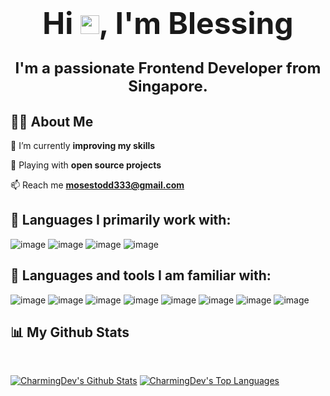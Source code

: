 <!-- <a href="#"><img width="100%" height="auto" src="https://i.imgur.com/iXuL1HG.png" height="175px"/></a> -->
<!--
<p>
<a href="https://www.blessingolaleye.xyz"><img width="100%" height="auto" src="https://media.giphy.com/media/L1R1tvI9svkIWwpVYr/giphy.gif" height="175px"/></a>
</p>
-->

<h1 align="center"><font size="10">Hi <img src="https://raw.githubusercontent.com/MartinHeinz/MartinHeinz/master/wave.gif" width="30px">, I'm Blessing</font><br/><p><font size="5">I'm a passionate Frontend Developer from Singapore.</font></p></h1>

## 🙋‍♂️ About Me

<!-- - 🔭 I’m currently working on **[Covid-19 Tracker](https://covid-19-tracker-e4bda.web.app/)** -->

🌱 I’m currently **improving my skills**

👯 Playing with **open source projects**


📫 Reach me **mosestodd333@gmail.com**


<!-- 👷 Current looking for full-time work(**frontend**) -->

## 🚀 Languages I primarily work with:

![image](https://img.shields.io/badge/JavaScript-323330?style=for-the-badge&logo=javascript&logoColor=F7DF1E) ![image](https://img.shields.io/badge/TypeScript-007ACC?style=for-the-badge&logo=typescript&logoColor=white) ![image](https://img.shields.io/badge/React-20232A?style=for-the-badge&logo=react&logoColor=61DAFB) ![image](https://img.shields.io/badge/next.js-000000?style=for-the-badge&logo=nextdotjs&logoColor=white)

## 🚀 Languages and tools I am familiar with:

<!-- ![image](https://img.shields.io/badge/HTML5-E34F26?style=for-the-badge&logo=html5&logoColor=white) ![image](https://img.shields.io/badge/CSS3-1572B6?style=for-the-badge&logo=css3&logoColor=white) -->

![image](https://img.shields.io/badge/Scss-CC6699?style=for-the-badge&logo=scss&logoColor=white) ![image](https://img.shields.io/badge/Tailwind_CSS-38B2AC?style=for-the-badge&logo=tailwind-css&logoColor=white) ![image](https://img.shields.io/badge/styled--components-DB7093?style=for-the-badge&logo=styled-components&logoColor=white) ![image](https://img.shields.io/badge/Redux-593D88?style=for-the-badge&logo=redux&logoColor=white) ![image](https://img.shields.io/badge/Cypress-17202C?style=for-the-badge&logo=cypress&logoColor=white) ![image](https://img.shields.io/badge/firebase-ffca28?style=for-the-badge&logo=firebase&logoColor=black) ![image](https://img.shields.io/badge/Vercel-000000?style=for-the-badge&logo=vercel&logoColor=white) ![image](https://img.shields.io/badge/Heroku-430098?style=for-the-badge&logo=heroku&logoColor=white)

<!-- ## 📘 Currently Learning:

![image](https://img.shields.io/badge/Express.js-000000?style=for-the-badge&logo=express&logoColor=white) ![image](https://img.shields.io/badge/MongoDB-4EA94B?style=for-the-badge&logo=mongodb&logoColor=white)

--- -->

## 📊 My Github Stats

<!-- <p align="center">
    <a href="https://github.com/olaleye-blessing/github-readme-streak-stats">
        <img title="🔥 Get streak stats for your profile" alt="CharmingDev's streak" src="https://github-readme-streak-stats.herokuapp.com/?user=olaleye-blessing&theme=black-ice&hide_border=true&stroke=0000&background=060A0CD0"/>
    </a>
</p> -->

<br/>
  <p>
    <a href="https://github.com/olaleye-blessing/github-readme-stats"><img alt="CharmingDev's Github Stats" src="https://github-readme-stats.vercel.app/api?username=olaleye-blessing&show_icons=true&count_private=true&theme=react&hide_border=true&bg_color=0D1117" /></a>
    <a href="https://github.com/SubhamRaoniar28/github-readme-stats"><img alt="CharmingDev's Top Languages" src="https://github-readme-stats.vercel.app/api/top-langs/?username=olaleye-blessing&langs_count=8&count_private=true&layout=compact&theme=react&hide_border=true&bg_color=0D1117" /></a>
  </p>
<br/>
  <!-- <b>Note:</b> Top languages is only a metric of the languages my public code consists of and doesn't reflect experience or skill level. -->

<!-- <br/>
<br/>

<a href="https://github.com/SubhamRaoniar28/github-readme-activity-graph"><img alt=CharmingDev's Activity Graph" src="https://activity-graph.herokuapp.com/graph?username=olaleye-blessing&bg_color=0D1117&color=5BCDEC&line=5BCDEC&point=FFFFFF&hide_border=true" /></a> -->


